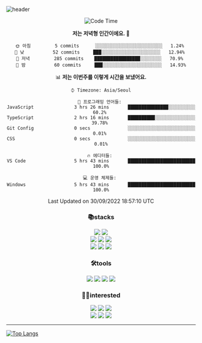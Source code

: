 ![header](https://capsule-render.vercel.app/api?type=waving&color=gradient&height=250&section=header&text=WonHee's%20Github&desc=since%202021&fontSize=60&fontAlignY=40&descSize=15)

<div align="center">


<!--START_SECTION:waka-->
![Code Time](http://img.shields.io/badge/Code%20Time-377%20hrs%2052%20mins-blue)

**저는 저녁형 인간이에요. 🦉** 

```text
🌞 아침         5 commits      ░░░░░░░░░░░░░░░░░░░░░░░░░   1.24% 
🌆 낮　         52 commits     ███░░░░░░░░░░░░░░░░░░░░░░   12.94% 
🌃 저녁         285 commits    █████████████████░░░░░░░░   70.9% 
🌙 밤　         60 commits     ███░░░░░░░░░░░░░░░░░░░░░░   14.93%

```


📊 **저는 이번주를 이렇게 시간을 보냈어요.** 

```text
⌚︎ Timezone: Asia/Seoul

💬 프로그래밍 언어들: 
JavaScript               3 hrs 26 mins       ███████████████░░░░░░░░░░   60.2% 
TypeScript               2 hrs 16 mins       ██████████░░░░░░░░░░░░░░░   39.78% 
Git Config               0 secs              ░░░░░░░░░░░░░░░░░░░░░░░░░   0.01% 
CSS                      0 secs              ░░░░░░░░░░░░░░░░░░░░░░░░░   0.01%

🔥 에디터들: 
VS Code                  5 hrs 43 mins       █████████████████████████   100.0%

💻 운영 체제들: 
Windows                  5 hrs 43 mins       █████████████████████████   100.0%

```


 Last Updated on 30/09/2022 18:57:10 UTC
<!--END_SECTION:waka-->
 


<h3>📚stacks</h3>

 <img src="https://img.shields.io/badge/React-61DAFB?style=flat-square&logo=React&logoColor=white"/>
 <img src="https://img.shields.io/badge/Redux-764ABC?style=flat-square&logo=Redux&logoColor=white"/> <br/>
 <img src="https://img.shields.io/badge/HTML5-E34F26?style=flat-square&logo=HTML5&logoColor=white"/>
 <img src="https://img.shields.io/badge/CSS3-1572B6?style=flat-square&logo=CSS3&logoColor=white"/> 
 <img src="https://img.shields.io/badge/JavaScript-F7DF1E?style=flat-square&logo=JavaScript&logoColor=white"/> <br/>
 <img src="https://img.shields.io/badge/Font Awesome-528DD7?style=flat-square&logo=Font Awesome&logoColor=white"/>
 <img src="https://img.shields.io/badge/MUI-007FFF?style=flat-square&logo=MUI&logoColor=white"/>
 <img src="https://img.shields.io/badge/styled-components-DB7093?style=flat-square&logo=styled-components&logoColor=white"/>
 
 
<h3>🛠tools</h3> 
<img src="https://img.shields.io/badge/Visual Studio Code-007ACC?style=flat-square&logo=Visual Studio Code&logoColor=white"/>
<img src="https://img.shields.io/badge/Sourcetree-0052CC?style=flat-square&logo=Sourcetree&logoColor=white"/>
<img src="https://img.shields.io/badge/Git-F05032?style=flat-square&logo=Git&logoColor=white"/>
<img src="https://img.shields.io/badge/GitHub-181717?style=flat-square&logo=GitHub&logoColor=white"/>



<h3>🤸‍♀️interested</h3>

 <img src="https://img.shields.io/badge/Sass-CC6699?style=flat-square&logo=Sass&logoColor=white"/>
 <img src="https://img.shields.io/badge/React Query-FF4152?style=flat-square&logo=React Query&logoColor=white"/>
 <img src="https://img.shields.io/badge/TypeScript-3178C6?style=flat-square&logo=TypeScript&logoColor=white"/> <br/>
 <img src="https://img.shields.io/badge/MySQL-4479A1?style=flat-square&logo=MySQL&logoColor=white"/>
 <img src="https://img.shields.io/badge/Node.js-339933?style=flat-square&logo=Node.js&logoColor=white"/>
 <img src="https://img.shields.io/badge/Next.js-000000?style=flat-square&logo=Next.js&logoColor=white"/>



<hr/>




</div>

[![Top Langs](https://github-readme-stats.vercel.app/api/top-langs/?username=blueprint-12&layout=compact&theme=ayu-mirage)](https://github.com/blueprint-12/github-readme-stats)

